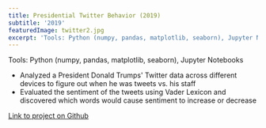 ```yaml
---
title: Presidential Twitter Behavior (2019)
subtitle: '2019'
featuredImage: twitter2.jpg
excerpt: 'Tools: Python (numpy, pandas, matplotlib, seaborn), Jupyter Notebooks'
---
```

Tools: Python (numpy, pandas, matplotlib, seaborn), Jupyter Notebooks

* Analyzed a President Donald Trumps' Twitter data across different devices to figure out when he was tweets vs. his staff
* Evaluated the sentiment of the tweets using Vader Lexicon and discovered which words would cause sentiment to increase or decrease

[Link to project on Github](https://github.com/cheahannah/presidential-twitter-behavior/tree/master)

